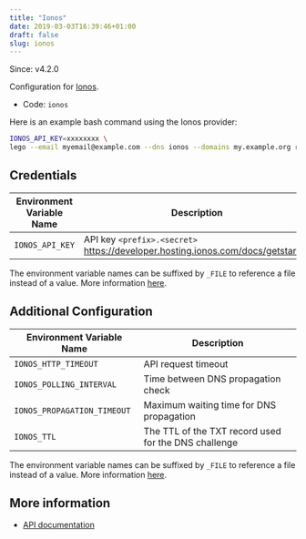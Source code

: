 ```yaml
---
title: "Ionos"
date: 2019-03-03T16:39:46+01:00
draft: false
slug: ionos
---
```


<!-- THIS DOCUMENTATION IS AUTO-GENERATED. PLEASE DO NOT EDIT. -->
<!-- providers/dns/ionos/ionos.toml -->
<!-- THIS DOCUMENTATION IS AUTO-GENERATED. PLEASE DO NOT EDIT. -->

Since: v4.2.0

Configuration for [Ionos](https://ionos.com).


<!--more-->

- Code: `ionos`

Here is an example bash command using the Ionos provider:

```bash
IONOS_API_KEY=xxxxxxxx \
lego --email myemail@example.com --dns ionos --domains my.example.org run
```




## Credentials

| Environment Variable Name | Description |
|-----------------------|-------------|
| `IONOS_API_KEY` | API key `<prefix>.<secret>` https://developer.hosting.ionos.com/docs/getstarted |

The environment variable names can be suffixed by `_FILE` to reference a file instead of a value.
More information [here](/lego/dns/#configuration-and-credentials).


## Additional Configuration

| Environment Variable Name | Description |
|--------------------------------|-------------|
| `IONOS_HTTP_TIMEOUT` | API request timeout |
| `IONOS_POLLING_INTERVAL` | Time between DNS propagation check |
| `IONOS_PROPAGATION_TIMEOUT` | Maximum waiting time for DNS propagation |
| `IONOS_TTL` | The TTL of the TXT record used for the DNS challenge |

The environment variable names can be suffixed by `_FILE` to reference a file instead of a value.
More information [here](/lego/dns/#configuration-and-credentials).




## More information

- [API documentation](https://developer.hosting.ionos.com/docs/dns)

<!-- THIS DOCUMENTATION IS AUTO-GENERATED. PLEASE DO NOT EDIT. -->
<!-- providers/dns/ionos/ionos.toml -->
<!-- THIS DOCUMENTATION IS AUTO-GENERATED. PLEASE DO NOT EDIT. -->

